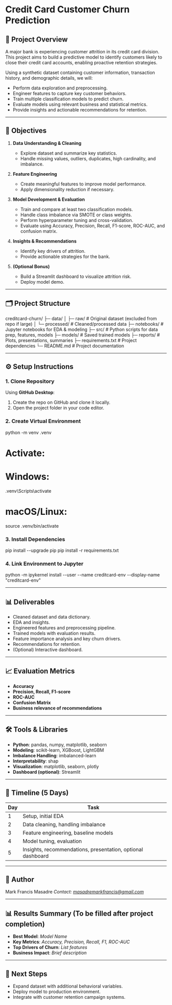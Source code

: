 # Credit Card Customer Churn Prediction

## 📌 Project Overview
A major bank is experiencing customer attrition in its credit card division.  
This project aims to build a predictive model to identify customers likely to close their credit card accounts, enabling proactive retention strategies.

Using a synthetic dataset containing customer information, transaction history, and demographic details, we will:
- Perform data exploration and preprocessing.
- Engineer features to capture key customer behaviors.
- Train multiple classification models to predict churn.
- Evaluate models using relevant business and statistical metrics.
- Provide insights and actionable recommendations for retention.

---

## 🎯 Objectives
1. **Data Understanding & Cleaning**  
   - Explore dataset and summarize key statistics.  
   - Handle missing values, outliers, duplicates, high cardinality, and imbalance.
   
2. **Feature Engineering**  
   - Create meaningful features to improve model performance.  
   - Apply dimensionality reduction if necessary.

3. **Model Development & Evaluation**  
   - Train and compare at least two classification models.  
   - Handle class imbalance via SMOTE or class weights.  
   - Perform hyperparameter tuning and cross-validation.  
   - Evaluate using Accuracy, Precision, Recall, F1-score, ROC-AUC, and confusion matrix.

4. **Insights & Recommendations**  
   - Identify key drivers of attrition.  
   - Provide actionable strategies for the bank.

5. **(Optional Bonus)**  
   - Build a Streamlit dashboard to visualize attrition risk.  
   - Deploy model demo.

---

## 🗂 Project Structure
creditcard-churn/
├─ data/
│  ├─ raw/              # Original dataset (excluded from repo if large)
│  └─ processed/        # Cleaned/processed data
├─ notebooks/           # Jupyter notebooks for EDA & modeling
├─ src/                 # Python scripts for data prep, features, models
├─ models/              # Saved trained models
├─ reports/             # Plots, presentations, summaries
├─ requirements.txt     # Project dependencies
└─ README.md            # Project documentation

---

## ⚙️ Setup Instructions

### 1. Clone Repository
Using **GitHub Desktop**:
1. Create the repo on GitHub and clone it locally.
2. Open the project folder in your code editor.

### 2. Create Virtual Environment
python -m venv .venv
# Activate:
# Windows:
.venv\Scripts\activate
# macOS/Linux:
source .venv/bin/activate

### 3. Install Dependencies
pip install --upgrade pip
pip install -r requirements.txt

### 4. Link Environment to Jupyter
python -m ipykernel install --user --name creditcard-env --display-name "creditcard-env"

---

## 📊 Deliverables
- Cleaned dataset and data dictionary.
- EDA and insights.
- Engineered features and preprocessing pipeline.
- Trained models with evaluation results.
- Feature importance analysis and key churn drivers.
- Recommendations for retention.
- (Optional) Interactive dashboard.

---

## 📈 Evaluation Metrics
- **Accuracy**
- **Precision, Recall, F1-score**
- **ROC-AUC**
- **Confusion Matrix**
- **Business relevance of recommendations**

---

## 🛠 Tools & Libraries
- **Python**: pandas, numpy, matplotlib, seaborn
- **Modeling**: scikit-learn, XGBoost, LightGBM
- **Imbalance Handling**: imbalanced-learn
- **Interpretability**: shap
- **Visualization**: matplotlib, seaborn, plotly
- **Dashboard (optional)**: Streamlit

---

## 📅 Timeline (5 Days)
| Day | Task |
|-----|------|
| 1 | Setup, initial EDA |
| 2 | Data cleaning, handling imbalance |
| 3 | Feature engineering, baseline models |
| 4 | Model tuning, evaluation |
| 5 | Insights, recommendations, presentation, optional dashboard |

---

## 👤 Author
Mark Francis Masadre
*Contact: masadremarkfrancis@gmail.com*  

---

## 📊 Results Summary (To be filled after project completion)
- **Best Model**: _Model Name_
- **Key Metrics**: _Accuracy, Precision, Recall, F1, ROC-AUC_
- **Top Drivers of Churn**: _List features_
- **Business Impact**: _Brief description_

---

## 🚀 Next Steps
- Expand dataset with additional behavioral variables.
- Deploy model to production environment.
- Integrate with customer retention campaign systems.
